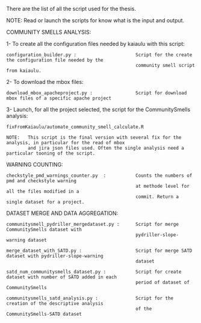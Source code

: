 There are the list of all the script used for the thesis.

NOTE:  Read or launch the scripts for know what is the input and output.




COMMUNITY SMELLS ANALYSIS:

1- To create all the configuration files needed by kaiaulu with this script:

    configuration_builder.py :                      Script for the create the configuration file needed by the 
                                                    community smell script from kaiaulu.

2- To download the mbox files:

    download_mbox_apacheproject.py :                Script for download mbox files of a specific apache project


3- Launch, for all the project selected, the script for the CommunitySmells analysis:

    fixFromKaiaulu/automate_community_smell_calculate.R

    NOTE:   This script is the final version with several fix for the analysis, in particular for the read of mbox 
            and jira json files used. Often the single analysis need a particular tooning of the script.




WARNING COUNTING:

    checkstyle_pmd_warnings_counter.py  :           Counts the numbers of pmd and checkstyle warning
                                                    at methode level for all the files modified in a 
                                                    commit. Return a single dataset for a project. 




DATASET MERGE AND DATA AGGREGATION:

    communitysmell_pydriller_mergedataset.py :      Script for merge CommunitySmells dataset with 
                                                    pydriller-slope-warning dataset

    merge_dataset_with_SATD.py :                    Script for merge SATD dataset with pydriller-slope-warning 
                                                    dataset

    satd_num_communitysmells_dataset.py :           Script for create dataset with number of SATD added in each 
                                                    period of dataset of CommunitySmells
    
    communitysmells_satd_analysis.py :              Script for the creation of the descriptive analysis
                                                    of the CommunitySmells-SATD dataset